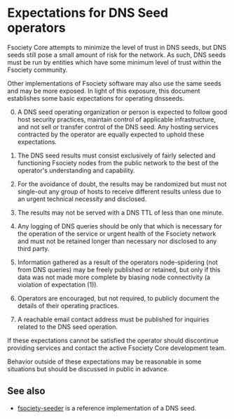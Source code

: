 Expectations for DNS Seed operators
====================================

Fsociety Core attempts to minimize the level of trust in DNS seeds,
but DNS seeds still pose a small amount of risk for the network.
As such, DNS seeds must be run by entities which have some minimum
level of trust within the Fsociety community.

Other implementations of Fsociety software may also use the same
seeds and may be more exposed. In light of this exposure, this
document establishes some basic expectations for operating dnsseeds.

0. A DNS seed operating organization or person is expected to follow good
host security practices, maintain control of applicable infrastructure,
and not sell or transfer control of the DNS seed. Any hosting services
contracted by the operator are equally expected to uphold these expectations.

1. The DNS seed results must consist exclusively of fairly selected and
functioning Fsociety nodes from the public network to the best of the
operator's understanding and capability.

2. For the avoidance of doubt, the results may be randomized but must not
single-out any group of hosts to receive different results unless due to an
urgent technical necessity and disclosed.

3. The results may not be served with a DNS TTL of less than one minute.

4. Any logging of DNS queries should be only that which is necessary
for the operation of the service or urgent health of the Fsociety
network and must not be retained longer than necessary nor disclosed
to any third party.

5. Information gathered as a result of the operators node-spidering
(not from DNS queries) may be freely published or retained, but only
if this data was not made more complete by biasing node connectivity
(a violation of expectation (1)).

6. Operators are encouraged, but not required, to publicly document the
details of their operating practices.

7. A reachable email contact address must be published for inquiries
related to the DNS seed operation.

If these expectations cannot be satisfied the operator should
discontinue providing services and contact the active Fsociety
Core development team.

Behavior outside of these expectations may be reasonable in some
situations but should be discussed in public in advance.

See also
----------
- [fsociety-seeder](https://github.com/nightlyfsociety/fsociety-seeder) is a reference implementation of a DNS seed.
